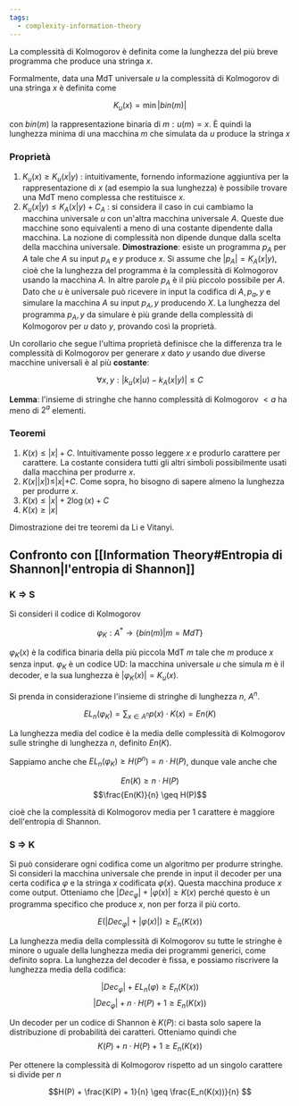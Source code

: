 ```yaml
---
tags: 
  - complexity-information-theory
---
```


La complessità di Kolmogorov è definita come la lunghezza del più breve programma che produce una stringa $x$.

Formalmente, data una MdT universale $u$ la complessità di Kolmogorov di una stringa $x$ è definita come

$$K_u(x) = \min|bin(m)|$$

con $bin(m)$ la rappresentazione binaria di $m : u(m) = x$. È quindi la lunghezza minima di una macchina $m$ che simulata da $u$ produce la stringa $x$

### Proprietà

1. $K_u(x) \geq K_u(x | y)$ : intuitivamente, fornendo informazione aggiuntiva per la rappresentazione di $x$ (ad esempio la sua lunghezza) è possibile trovare una MdT meno complessa che restituisce $x$.
2. $K_u(x | y) \leq K_A(x | y) + C_A$ : si considera il caso in cui cambiamo la macchina universale $u$ con un'altra macchina universale $A$. Queste due macchine sono equivalenti a meno di una costante dipendente dalla macchina. La nozione di complessità non dipende dunque dalla scelta della macchina universale. **Dimostrazione**: esiste un programma $p_A$ per $A$ tale che $A$ su input $p_A$ e $y$ produce $x$. Si assume che $|p_A| = K_A(x | y)$, cioè che la lunghezza del programma è la complessità di Kolmogorov usando la macchina $A$. In altre parole $p_A$ è il più piccolo possibile per $A$. Dato che $u$ è universale può ricevere in input la codifica di $A, p_a, y$ e simulare la macchina $A$ su input $p_A, y$ producendo $X$. La lunghezza del programma $p_A, y$ da simulare è più grande della complessità di Kolmogorov per $u$ dato $y$, provando così la proprietà.

Un corollario che segue l'ultima proprietà definisce che la differenza tra le complessità di Kolmogorov per generare $x$ dato $y$ usando due diverse macchine universali è al più **costante**:

$$\forall x,y : |k_u(x|u) - k_A(x|y)| \leq C$$

**Lemma**: l'insieme di stringhe che hanno complessità di Kolmogorov $\lt a$ ha meno di $2^a$ elementi.

### Teoremi

1. $K(x) \leq |x| + C$. Intuitivamente posso leggere $x$ e produrlo carattere per carattere. La costante considera tutti gli altri simboli possibilmente usati dalla macchina per produrre $x$.
2. $K(x||x|) \leq |x| + C$. Come sopra, ho bisogno di sapere almeno la lunghezza per produrre $x$.
3. $K(x) \leq |x| + 2\log(x) + C$
4. $K(x) \geq |x|$

Dimostrazione dei tre teoremi da Li e Vitanyi.

## Confronto con [[Information Theory#Entropia di Shannon|l'entropia di Shannon]]

### K $\Rightarrow$ S
Si consideri il codice di Kolmogorov 

$$\varphi_K : A^*\rightarrow \{bin(m) | m = MdT\}$$

$\varphi_K(x)$ è la codifica binaria della più piccola MdT $m$ tale che $m$ produce $x$ senza input.
$\varphi_K$ è un codice UD: la macchina universale $u$ che simula $m$ è il decoder, e la sua lunghezza è $|\varphi_K(x)|= K_u(x)$.

Si prenda in considerazione l'insieme di stringhe di lunghezza $n$, $A^n$.

$$EL_n(\varphi_K) = \sum_{x \in A^n} p(x) \cdot K(x) = En(K)$$

La lunghezza media del codice è la media delle complessità di Kolmogorov sulle stringhe di lunghezza $n$, definito $En(K)$.

Sappiamo anche che $EL_n(\varphi_K) \geq H(P^n) = n \cdot H(P)$, dunque vale anche che

$$En(K) \geq n \cdot H(P)$$
$$\frac{En(K)}{n} \geq H(P)$$

cioè che la complessità di Kolmogorov media per 1 carattere è maggiore dell'entropia di Shannon.

### S $\Rightarrow$ K
Si può considerare ogni codifica come un algoritmo per produrre stringhe.
Si consideri la macchina universale che prende in input il decoder per una certa codifica $\varphi$ e la stringa $x$ codificata $\varphi(x)$. Questa macchina produce $x$ come output.
Otteniamo che $|Dec_\varphi| + |\varphi(x)| \geq K(x)$ perché questo è un programma specifico che produce $x$, non per forza il più corto.

 $$E(|Dec_\varphi| + |\varphi(x)|) \geq E_n(K(x))$$

La lunghezza media della complessità di Kolmogorov su tutte le stringhe è minore o uguale della lunghezza media dei programmi generici, come definito sopra. La lunghezza del decoder è fissa, e possiamo riscrivere la lunghezza media della codifica:

$$|Dec_\varphi| + EL_n(\varphi) \geq E_n(K(x))$$ 
$$|Dec_\varphi| + n \cdot H(P) + 1 \geq E_n(K(x))$$

Un decoder per un codice di Shannon è $K(P)$: ci basta solo sapere la distribuzione di probabilità dei caratteri.
Otteniamo quindi che 
$$K(P) + n \cdot H(P) + 1 \geq E_n(K(x)) $$

Per ottenere la complessità di Kolmogorov rispetto ad un singolo carattere si divide per $n$

$$H(P) + \frac{K(P) + 1}{n} \geq \frac{E_n(K(x))}{n} $$

